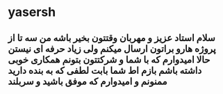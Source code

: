 # yasersh
## سلام استاد عزیز و مهربان وقتتون بخیر باشه من سه تا از پروژه هارو براتون ارسال میکنم ولی زیاد حرفه ای نیستن  حالا امیدوارم که با شما و شرکتتون بتونم همکاری خوبی داشته باشم بازم اط شما بابت لطفی که به بنده دارید ممنونم و امیدوارم که موفق باشید و سربلند